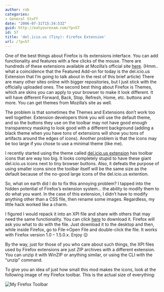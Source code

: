 ```yaml
---
author: rob
categories:
- General Stuff
date: "2006-07-31T15:34:53Z"
guid: http://eatyourexam.com/?p=57
id: 57
title: 'del.icio.us (Tiny): Firefox Extension'
url: /?p=57
---
```

One of the best things about Firefox is its extensions interface. You can add functionality and features with a few clicks of the mouse. There are hundreds of these extensions available at Mozilla’s official site [here](https://addons.mozilla.org/). (Hmm.. what a coincidence that the Featured Add-on for today is the del.icio.us Extension that I’m going to talk about in the rest of this brief article) There are many other sites online with bigger repositories, but I just stick with the officially uploaded ones. The second best thing about Firefox is Themes, which are skins you can apply to your browser to make it look different. It will have different Forward, Back, Stop, Refresh, Home, etc. buttons and more. You can get themes from Mozilla’s site as well.

The problem is that sometimes the Themes and Extensions don’t work too well together. Extension developers think you will use the default theme, and so the buttons they use on the toolbar may not have good enough transparency masking to look good with a different background (adding a black theme when you have tons of extensions will show you tons of artifacts around the edges of icons). Another problem is that the icons may be too large if you chose to use a minimal theme (like me).

I recently started using the theme called [del.icio.us extension](http://del.icio.us/help/firefox/extension) has toolbar icons that are way too big. It looks completely stupid to have these giant del.icio.us icons next to tiny browser buttons. Also, it defeats the purpose of using smaller icons since the toolbar itself will be the same size as the default because of the no-good large icons of the del.icio.us extention.

So, what on earth did I do to fix this annoying problem? I tapped into the hidden potential of Firefox’s extension system… the ability to modify them to do what you want. In the case of this extension, I didn’t have to modify anything other than a CSS file, then rename some images. Regardless, my little hack worked like a charm.

I figured I would repack it into an XPI file and share with others that may need the same functionality. You can click [here](http://eatyourexam.com/my-files/delicious.xpi) to download it. Firefox will ask you what to do with the file. Just download it to the desktop and then, while inside Firefox, go to File->Open File and double-click the file. It works with Firefox version 1.0 – 1.5.0.x. Enjoy 😉

By the way, just for those of you who care about such things, the XPI files used by Firefox extensions are just ZIP archives with a different extension. You can unzip it with WinZIP or anything similar, or using the CLI with the “unzip” command.

To give you an idea of just how small this mod makes the icons, look at the following image of my Firefox toolbar. This is the actual size of everything:

![My Firefox Toolbar](http://eatyourexam.com/my-images/toolbar.jpg "My Firefox Toolbar")